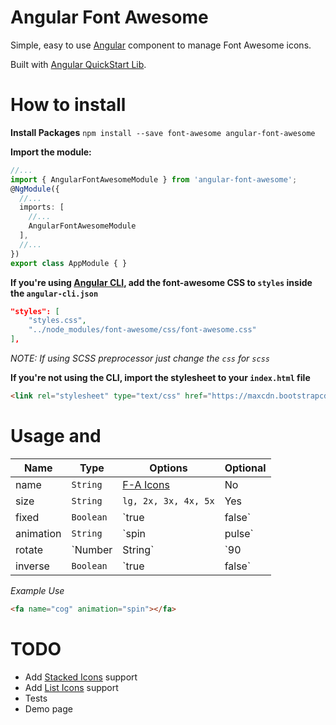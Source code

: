 # Angular Font Awesome
Simple, easy to use [Angular](https://angular.io) component to manage Font Awesome icons.

Built with [Angular QuickStart Lib](https://github.com/filipesilva/angular-quickstart-lib).

# How to install

**Install Packages**
`npm install --save font-awesome angular-font-awesome`

**Import the module:**
```typescript
//...
import { AngularFontAwesomeModule } from 'angular-font-awesome';
@NgModule({
  //...
  imports: [
    //...
    AngularFontAwesomeModule
  ],
  //...
})
export class AppModule { }
```

**If you're using [Angular CLI](https://github.com/angular/angular-cli), add the font-awesome CSS to `styles` inside the `angular-cli.json`**
```json
"styles": [
    "styles.css",
    "../node_modules/font-awesome/css/font-awesome.css"
],
```
*NOTE: If using SCSS preprocessor just change the `css` for `scss`*

**If you're not using the CLI, import the stylesheet to your `index.html` file**
```html
<link rel="stylesheet" type="text/css" href="https://maxcdn.bootstrapcdn.com/font-awesome/4.7.0/css/font-awesome.min.css" />
```

# Usage and

Name      | Type               | Options                                   | Optional
---       | ---                | ---                                       | ---
name      | `String`           | [F-A Icons](http://fontawesome.io/icons/) | No
size      | `String`           | `lg, 2x, 3x, 4x, 5x`                      | Yes
fixed     | `Boolean`          | `true | false`                            | Yes
animation |  `String`          | `spin | pulse`                            | Yes
rotate    |  `Number | String` | `90 | 180 | 270` `horizontal | vertical`  | Yes
inverse   |  `Boolean`         | `true | false`                            | Yes

*Example Use*
```html
<fa name="cog" animation="spin"></fa>
```

# TODO
- Add [Stacked Icons](http://fontawesome.io/examples/#stacked) support
- Add [List Icons](http://fontawesome.io/examples/#list) support
- Tests
- Demo page
